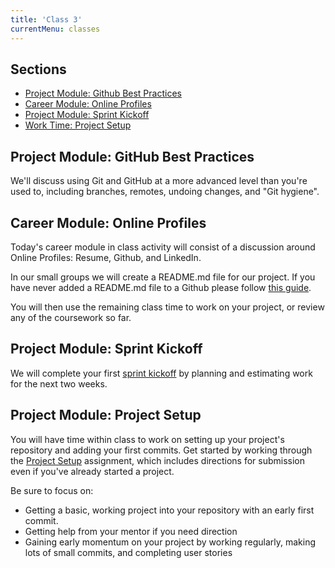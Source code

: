 ```yaml
---
title: 'Class 3'
currentMenu: classes
---
```


## Sections

- [Project Module: Github Best Practices](#project-module-github-best-practices)
- [Career Module: Online Profiles](#career-module-online-profiles)
- [Project Module: Sprint Kickoff](#project-module-sprint-kickoff)
- [Work Time: Project Setup](#project-module-project-setup)

## Project Module: GitHub Best Practices

We'll discuss using Git and GitHub at a more advanced level than you're used to, including branches, remotes, undoing changes, and "Git hygiene".

## Career Module: Online Profiles

Today's career module in class activity will consist of a discussion around Online Profiles: Resume, Github, and LinkedIn.

In our small groups we will create a README.md file for our project. If you have never added a README.md file to a Github please follow [this guide](../../articles/github-readme/).

You will then use the remaining class time to work on your project, or review any of the coursework so far.

## Project Module: Sprint Kickoff

We will complete your first [sprint kickoff](../../articles/agile-ceremonies/#sprint-kickoff) by planning and estimating work for the next two weeks.

## Project Module: Project Setup

You will have time within class to work on setting up your project's repository and adding your first commits. Get started by working through the [Project Setup](../../assignments/project-setup/) assignment, which includes directions for submission even if you've already started a project.

Be sure to focus on:
- Getting a basic, working project into your repository with an early first commit.
- Getting help from your mentor if you need direction
- Gaining early momentum on your project by working regularly, making lots of small commits, and completing user stories